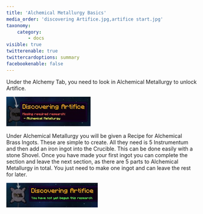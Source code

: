 ```yaml
---
title: 'Alchemical Metallurgy Basics'
media_order: 'discovering Artifice.jpg,artifice start.jpg'
taxonomy:
    category:
        - docs
visible: true
twitterenable: true
twittercardoptions: summary
facebookenable: false
---
```


Under the Alchemy Tab, you need to look in Alchemical Metallurgy to unlock Artifice.

![](discovering%20Artifice.jpg)

Under Alchemical Metallurgy you will be given a Recipe for Alchemical Brass Ingots. These are simple to create. All they need is 5 Instrumentum and then add an iron ingot into the Crucible. This can be done easily with a stone Shovel. Once you have made your first ingot you can complete the section and leave the next section, as there are 5 parts to Alchemical Metallurgy in total. You just need to make one ingot and can leave the rest for later.

![](artifice%20start.jpg)